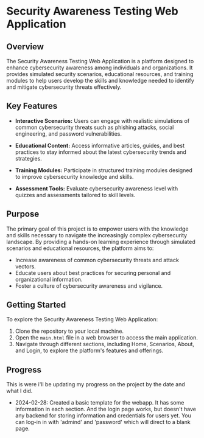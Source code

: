 # Security Awareness Testing Web Application

## Overview

The Security Awareness Testing Web Application is a platform designed to enhance cybersecurity awareness among individuals and organizations. It provides simulated security scenarios, educational resources, and training modules to help users develop the skills and knowledge needed to identify and mitigate cybersecurity threats effectively.

## Key Features

- **Interactive Scenarios:** Users can engage with realistic simulations of common cybersecurity threats such as phishing attacks, social engineering, and password vulnerabilities.

- **Educational Content:** Access informative articles, guides, and best practices to stay informed about the latest cybersecurity trends and strategies.

- **Training Modules:** Participate in structured training modules designed to improve cybersecurity knowledge and skills.

- **Assessment Tools:** Evaluate cybersecurity awareness level with quizzes and assessments tailored to skill levels.

## Purpose

The primary goal of this project is to empower users with the knowledge and skills necessary to navigate the increasingly complex cybersecurity landscape. By providing a hands-on learning experience through simulated scenarios and educational resources, the platform aims to:

- Increase awareness of common cybersecurity threats and attack vectors.
- Educate users about best practices for securing personal and organizational information.
- Foster a culture of cybersecurity awareness and vigilance.

## Getting Started

To explore the Security Awareness Testing Web Application:

1. Clone the repository to your local machine.
2. Open the `main.html` file in a web browser to access the main application.
3. Navigate through different sections, including Home, Scenarios, About, and Login, to explore the platform's features and offerings.

## Progress
This is were i'll be updating my progress on the project by the date and what I did.

- 2024-02-28: Created a basic template for the webapp. It has some information in each section. And the login page works, but doesn't have any backend for storing information and credentials for users yet. You can log-in in with 'admind' and 'password' which will direct to a blank page.
